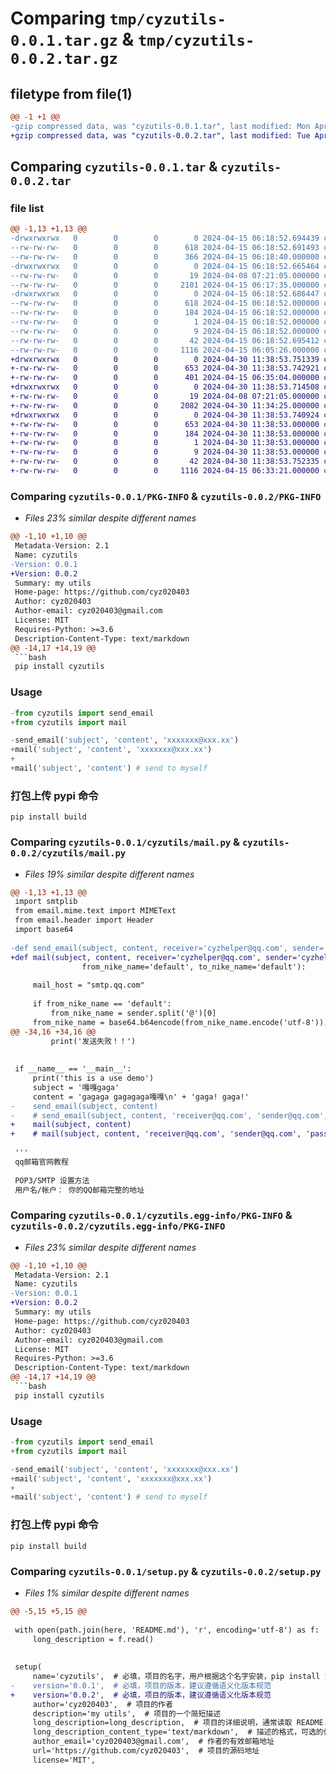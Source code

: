 # Comparing `tmp/cyzutils-0.0.1.tar.gz` & `tmp/cyzutils-0.0.2.tar.gz`

## filetype from file(1)

```diff
@@ -1 +1 @@
-gzip compressed data, was "cyzutils-0.0.1.tar", last modified: Mon Apr 15 06:18:52 2024, max compression
+gzip compressed data, was "cyzutils-0.0.2.tar", last modified: Tue Apr 30 11:38:53 2024, max compression
```

## Comparing `cyzutils-0.0.1.tar` & `cyzutils-0.0.2.tar`

### file list

```diff
@@ -1,13 +1,13 @@
-drwxrwxrwx   0        0        0        0 2024-04-15 06:18:52.694439 cyzutils-0.0.1/
--rw-rw-rw-   0        0        0      618 2024-04-15 06:18:52.691493 cyzutils-0.0.1/PKG-INFO
--rw-rw-rw-   0        0        0      366 2024-04-15 06:18:40.000000 cyzutils-0.0.1/README.md
-drwxrwxrwx   0        0        0        0 2024-04-15 06:18:52.665464 cyzutils-0.0.1/cyzutils/
--rw-rw-rw-   0        0        0       19 2024-04-08 07:21:05.000000 cyzutils-0.0.1/cyzutils/__init__.py
--rw-rw-rw-   0        0        0     2101 2024-04-15 06:17:35.000000 cyzutils-0.0.1/cyzutils/mail.py
-drwxrwxrwx   0        0        0        0 2024-04-15 06:18:52.686447 cyzutils-0.0.1/cyzutils.egg-info/
--rw-rw-rw-   0        0        0      618 2024-04-15 06:18:52.000000 cyzutils-0.0.1/cyzutils.egg-info/PKG-INFO
--rw-rw-rw-   0        0        0      184 2024-04-15 06:18:52.000000 cyzutils-0.0.1/cyzutils.egg-info/SOURCES.txt
--rw-rw-rw-   0        0        0        1 2024-04-15 06:18:52.000000 cyzutils-0.0.1/cyzutils.egg-info/dependency_links.txt
--rw-rw-rw-   0        0        0        9 2024-04-15 06:18:52.000000 cyzutils-0.0.1/cyzutils.egg-info/top_level.txt
--rw-rw-rw-   0        0        0       42 2024-04-15 06:18:52.695412 cyzutils-0.0.1/setup.cfg
--rw-rw-rw-   0        0        0     1116 2024-04-15 06:05:26.000000 cyzutils-0.0.1/setup.py
+drwxrwxrwx   0        0        0        0 2024-04-30 11:38:53.751339 cyzutils-0.0.2/
+-rw-rw-rw-   0        0        0      653 2024-04-30 11:38:53.742921 cyzutils-0.0.2/PKG-INFO
+-rw-rw-rw-   0        0        0      401 2024-04-15 06:35:04.000000 cyzutils-0.0.2/README.md
+drwxrwxrwx   0        0        0        0 2024-04-30 11:38:53.714508 cyzutils-0.0.2/cyzutils/
+-rw-rw-rw-   0        0        0       19 2024-04-08 07:21:05.000000 cyzutils-0.0.2/cyzutils/__init__.py
+-rw-rw-rw-   0        0        0     2082 2024-04-30 11:34:25.000000 cyzutils-0.0.2/cyzutils/mail.py
+drwxrwxrwx   0        0        0        0 2024-04-30 11:38:53.740924 cyzutils-0.0.2/cyzutils.egg-info/
+-rw-rw-rw-   0        0        0      653 2024-04-30 11:38:53.000000 cyzutils-0.0.2/cyzutils.egg-info/PKG-INFO
+-rw-rw-rw-   0        0        0      184 2024-04-30 11:38:53.000000 cyzutils-0.0.2/cyzutils.egg-info/SOURCES.txt
+-rw-rw-rw-   0        0        0        1 2024-04-30 11:38:53.000000 cyzutils-0.0.2/cyzutils.egg-info/dependency_links.txt
+-rw-rw-rw-   0        0        0        9 2024-04-30 11:38:53.000000 cyzutils-0.0.2/cyzutils.egg-info/top_level.txt
+-rw-rw-rw-   0        0        0       42 2024-04-30 11:38:53.752335 cyzutils-0.0.2/setup.cfg
+-rw-rw-rw-   0        0        0     1116 2024-04-15 06:33:21.000000 cyzutils-0.0.2/setup.py
```

### Comparing `cyzutils-0.0.1/PKG-INFO` & `cyzutils-0.0.2/PKG-INFO`

 * *Files 23% similar despite different names*

```diff
@@ -1,10 +1,10 @@
 Metadata-Version: 2.1
 Name: cyzutils
-Version: 0.0.1
+Version: 0.0.2
 Summary: my utils
 Home-page: https://github.com/cyz020403
 Author: cyz020403
 Author-email: cyz020403@gmail.com
 License: MIT
 Requires-Python: >=3.6
 Description-Content-Type: text/markdown
@@ -14,17 +14,19 @@
 ```bash
 pip install cyzutils
 ```
 
 ### Usage
 
 ```python
-from cyzutils import send_email
+from cyzutils import mail
 
-send_email('subject', 'content', 'xxxxxxx@xxx.xx')
+mail('subject', 'content', 'xxxxxxx@xxx.xx')
+
+mail('subject', 'content') # send to myself
 ```
 
 ### 打包上传 pypi 命令
 
 ```shell
 pip install build
```

### Comparing `cyzutils-0.0.1/cyzutils/mail.py` & `cyzutils-0.0.2/cyzutils/mail.py`

 * *Files 19% similar despite different names*

```diff
@@ -1,13 +1,13 @@
 import smtplib
 from email.mime.text import MIMEText
 from email.header import Header
 import base64
 
-def send_email(subject, content, receiver='cyzhelper@qq.com', sender='3544103431@qq.com', passward='uvbrlxzbonezdbai', \
+def mail(subject, content, receiver='cyzhelper@qq.com', sender='cyzhelper@qq.com', passward='idzeantfoqclcdgi', \
                from_nike_name='default', to_nike_name='default'):
     
     mail_host = "smtp.qq.com"
 
     if from_nike_name == 'default':
         from_nike_name = sender.split('@')[0]
     from_nike_name = base64.b64encode(from_nike_name.encode('utf-8')).decode()
@@ -34,16 +34,16 @@
         print('发送失败！！')
 
 
 if __name__ == '__main__':
     print('this is a use demo')
     subject = '嘎嘎gaga'
     content = 'gagaga gagagaga嘎嘎\n' + 'gaga! gaga!'
-    send_email(subject, content)
-    # send_email(subject, content, 'receiver@qq.com', 'sender@qq.com', 'passward')
+    mail(subject, content)
+    # mail(subject, content, 'receiver@qq.com', 'sender@qq.com', 'passward')
 
 '''
 qq邮箱官网教程
 
 POP3/SMTP 设置方法
 用户名/帐户： 你的QQ邮箱完整的地址
```

### Comparing `cyzutils-0.0.1/cyzutils.egg-info/PKG-INFO` & `cyzutils-0.0.2/cyzutils.egg-info/PKG-INFO`

 * *Files 23% similar despite different names*

```diff
@@ -1,10 +1,10 @@
 Metadata-Version: 2.1
 Name: cyzutils
-Version: 0.0.1
+Version: 0.0.2
 Summary: my utils
 Home-page: https://github.com/cyz020403
 Author: cyz020403
 Author-email: cyz020403@gmail.com
 License: MIT
 Requires-Python: >=3.6
 Description-Content-Type: text/markdown
@@ -14,17 +14,19 @@
 ```bash
 pip install cyzutils
 ```
 
 ### Usage
 
 ```python
-from cyzutils import send_email
+from cyzutils import mail
 
-send_email('subject', 'content', 'xxxxxxx@xxx.xx')
+mail('subject', 'content', 'xxxxxxx@xxx.xx')
+
+mail('subject', 'content') # send to myself
 ```
 
 ### 打包上传 pypi 命令
 
 ```shell
 pip install build
```

### Comparing `cyzutils-0.0.1/setup.py` & `cyzutils-0.0.2/setup.py`

 * *Files 1% similar despite different names*

```diff
@@ -5,15 +5,15 @@
 
 with open(path.join(here, 'README.md'), 'r', encoding='utf-8') as f:
     long_description = f.read()
 
 
 setup(
     name='cyzutils',  # 必填，项目的名字，用户根据这个名字安装，pip install SpiderKeeper-new
-    version='0.0.1',  # 必填，项目的版本，建议遵循语义化版本规范
+    version='0.0.2',  # 必填，项目的版本，建议遵循语义化版本规范
     author='cyz020403',  # 项目的作者
     description='my utils',  # 项目的一个简短描述
     long_description=long_description,  # 项目的详细说明，通常读取 README.md 文件的内容
     long_description_content_type='text/markdown',  # 描述的格式，可选的值： text/plain, text/x-rst, and text/markdown
     author_email='cyz020403@gmail.com',  # 作者的有效邮箱地址
     url='https://github.com/cyz020403',  # 项目的源码地址
     license='MIT',
```

